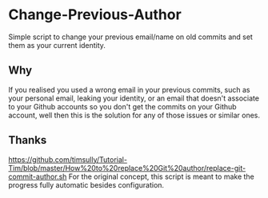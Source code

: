 # Change-Previous-Author
Simple script to change your previous email/name on old commits and set them as your current identity.







## Why
If you realised you used a wrong email in your previous commits, such as your personal email, leaking your identity, or an email that doesn't associate to your Github accounts so you don't get the commits on your Github account, well then this is the solution for any of those issues or similar ones.

## Thanks
https://github.com/timsully/Tutorial-Tim/blob/master/How%20to%20replace%20Git%20author/replace-git-commit-author.sh
For the original concept, this script is meant to make the progress fully automatic besides configuration.

